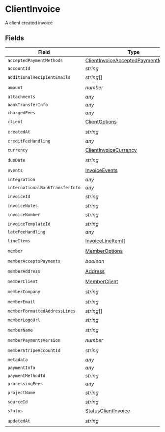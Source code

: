# ClientInvoice

A client created invoice


## Fields

| Field                                                                                               | Type                                                                                                | Required                                                                                            | Description                                                                                         |
| --------------------------------------------------------------------------------------------------- | --------------------------------------------------------------------------------------------------- | --------------------------------------------------------------------------------------------------- | --------------------------------------------------------------------------------------------------- |
| `acceptedPaymentMethods`                                                                            | [ClientInvoiceAcceptedPaymentMethods](../../models/shared/clientinvoiceacceptedpaymentmethods.md)[] | :heavy_minus_sign:                                                                                  | N/A                                                                                                 |
| `accountId`                                                                                         | *string*                                                                                            | :heavy_minus_sign:                                                                                  | N/A                                                                                                 |
| `additionalRecipientEmails`                                                                         | *string*[]                                                                                          | :heavy_check_mark:                                                                                  | N/A                                                                                                 |
| `amount`                                                                                            | *number*                                                                                            | :heavy_check_mark:                                                                                  | N/A                                                                                                 |
| `attachments`                                                                                       | *any*                                                                                               | :heavy_minus_sign:                                                                                  | N/A                                                                                                 |
| `bankTransferInfo`                                                                                  | *any*                                                                                               | :heavy_minus_sign:                                                                                  | N/A                                                                                                 |
| `chargedFees`                                                                                       | *any*                                                                                               | :heavy_minus_sign:                                                                                  | N/A                                                                                                 |
| `client`                                                                                            | [ClientOptions](../../models/shared/clientoptions.md)                                               | :heavy_check_mark:                                                                                  | N/A                                                                                                 |
| `createdAt`                                                                                         | *string*                                                                                            | :heavy_check_mark:                                                                                  | N/A                                                                                                 |
| `creditFeeHandling`                                                                                 | *any*                                                                                               | :heavy_minus_sign:                                                                                  | N/A                                                                                                 |
| `currency`                                                                                          | [ClientInvoiceCurrency](../../models/shared/clientinvoicecurrency.md)                               | :heavy_check_mark:                                                                                  | N/A                                                                                                 |
| `dueDate`                                                                                           | *string*                                                                                            | :heavy_check_mark:                                                                                  | N/A                                                                                                 |
| `events`                                                                                            | [InvoiceEvents](../../models/shared/invoiceevents.md)                                               | :heavy_check_mark:                                                                                  | N/A                                                                                                 |
| `integration`                                                                                       | *any*                                                                                               | :heavy_minus_sign:                                                                                  | N/A                                                                                                 |
| `internationalBankTransferInfo`                                                                     | *any*                                                                                               | :heavy_minus_sign:                                                                                  | N/A                                                                                                 |
| `invoiceId`                                                                                         | *string*                                                                                            | :heavy_check_mark:                                                                                  | N/A                                                                                                 |
| `invoiceNotes`                                                                                      | *string*                                                                                            | :heavy_minus_sign:                                                                                  | N/A                                                                                                 |
| `invoiceNumber`                                                                                     | *string*                                                                                            | :heavy_check_mark:                                                                                  | N/A                                                                                                 |
| `invoiceTemplateId`                                                                                 | *string*                                                                                            | :heavy_minus_sign:                                                                                  | N/A                                                                                                 |
| `lateFeeHandling`                                                                                   | *any*                                                                                               | :heavy_minus_sign:                                                                                  | N/A                                                                                                 |
| `lineItems`                                                                                         | [InvoiceLineItem](../../models/shared/invoicelineitem.md)[]                                         | :heavy_check_mark:                                                                                  | N/A                                                                                                 |
| `member`                                                                                            | [MemberOptions](../../models/shared/memberoptions.md)                                               | :heavy_check_mark:                                                                                  | N/A                                                                                                 |
| `memberAcceptsPayments`                                                                             | *boolean*                                                                                           | :heavy_check_mark:                                                                                  | N/A                                                                                                 |
| `memberAddress`                                                                                     | [Address](../../models/shared/address.md)                                                           | :heavy_check_mark:                                                                                  | N/A                                                                                                 |
| `memberClient`                                                                                      | [MemberClient](../../models/shared/memberclient.md)                                                 | :heavy_check_mark:                                                                                  | N/A                                                                                                 |
| `memberCompany`                                                                                     | *string*                                                                                            | :heavy_check_mark:                                                                                  | N/A                                                                                                 |
| `memberEmail`                                                                                       | *string*                                                                                            | :heavy_check_mark:                                                                                  | N/A                                                                                                 |
| `memberFormattedAddressLines`                                                                       | *string*[]                                                                                          | :heavy_minus_sign:                                                                                  | N/A                                                                                                 |
| `memberLogoUrl`                                                                                     | *string*                                                                                            | :heavy_check_mark:                                                                                  | N/A                                                                                                 |
| `memberName`                                                                                        | *string*                                                                                            | :heavy_check_mark:                                                                                  | N/A                                                                                                 |
| `memberPaymentsVersion`                                                                             | *number*                                                                                            | :heavy_check_mark:                                                                                  | N/A                                                                                                 |
| `memberStripeAccountId`                                                                             | *string*                                                                                            | :heavy_check_mark:                                                                                  | N/A                                                                                                 |
| `metadata`                                                                                          | *any*                                                                                               | :heavy_minus_sign:                                                                                  | N/A                                                                                                 |
| `paymentInfo`                                                                                       | *any*                                                                                               | :heavy_minus_sign:                                                                                  | N/A                                                                                                 |
| `paymentMethodId`                                                                                   | *string*                                                                                            | :heavy_minus_sign:                                                                                  | N/A                                                                                                 |
| `processingFees`                                                                                    | *any*                                                                                               | :heavy_minus_sign:                                                                                  | N/A                                                                                                 |
| `projectName`                                                                                       | *string*                                                                                            | :heavy_check_mark:                                                                                  | N/A                                                                                                 |
| `sourceId`                                                                                          | *string*                                                                                            | :heavy_minus_sign:                                                                                  | N/A                                                                                                 |
| `status`                                                                                            | [StatusClientInvoice](../../models/shared/statusclientinvoice.md)                                   | :heavy_check_mark:                                                                                  | N/A                                                                                                 |
| `updatedAt`                                                                                         | *string*                                                                                            | :heavy_check_mark:                                                                                  | N/A                                                                                                 |